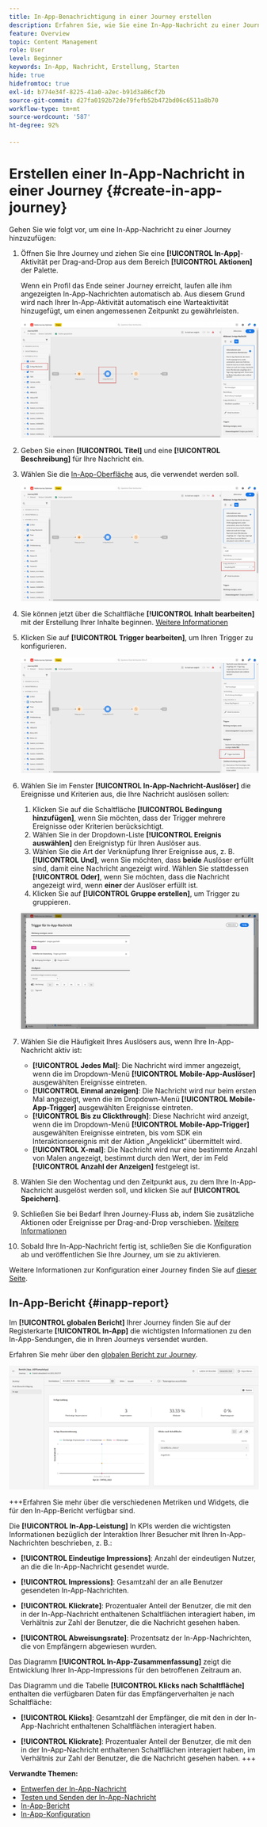 ```yaml
---
title: In-App-Benachrichtigung in einer Journey erstellen
description: Erfahren Sie, wie Sie eine In-App-Nachricht zu einer Journey hinzufügen
feature: Overview
topic: Content Management
role: User
level: Beginner
keywords: In-App, Nachricht, Erstellung, Starten
hide: true
hidefromtoc: true
exl-id: b774e34f-8225-41a0-a2ec-b91d3a86cf2b
source-git-commit: d27fa0192b72de79fefb52b472bd06c6511a8b70
workflow-type: tm+mt
source-wordcount: '587'
ht-degree: 92%

---
```



# Erstellen einer In-App-Nachricht in einer Journey {#create-in-app-journey}

Gehen Sie wie folgt vor, um eine In-App-Nachricht zu einer Journey hinzuzufügen:

1. Öffnen Sie Ihre Journey und ziehen Sie eine **[!UICONTROL In-App]**-Aktivität per Drag-and-Drop aus dem Bereich **[!UICONTROL Aktionen]** der Palette.

   Wenn ein Profil das Ende seiner Journey erreicht, laufen alle ihm angezeigten In-App-Nachrichten automatisch ab. Aus diesem Grund wird nach Ihrer In-App-Aktivität automatisch eine Warteaktivität hinzugefügt, um einen angemessenen Zeitpunkt zu gewährleisten.

   ![](assets/in_app_journey_1.png)

1. Geben Sie einen **[!UICONTROL Titel]** und eine **[!UICONTROL Beschreibung]** für Ihre Nachricht ein.

1. Wählen Sie die [In-App-Oberfläche](inapp-configuration.md) aus, die verwendet werden soll.

   ![](assets/in_app_journey_2.png)

1. Sie können jetzt über die Schaltfläche **[!UICONTROL Inhalt bearbeiten]** mit der Erstellung Ihrer Inhalte beginnen. [Weitere Informationen](design-in-app.md)

1. Klicken Sie auf **[!UICONTROL Trigger bearbeiten]**, um Ihren Trigger zu konfigurieren.

   ![](assets/in_app_journey_4.png)

1. Wählen Sie im Fenster **[!UICONTROL In-App-Nachricht-Auslöser]** die Ereignisse und Kriterien aus, die Ihre Nachricht auslösen sollen:

   1. Klicken Sie auf die Schaltfläche **[!UICONTROL Bedingung hinzufügen]**, wenn Sie möchten, dass der Trigger mehrere Ereignisse oder Kriterien berücksichtigt.
   1. Wählen Sie in der Dropdown-Liste **[!UICONTROL Ereignis auswählen]** den Ereignistyp für Ihren Auslöser aus.
   1. Wählen Sie die Art der Verknüpfung Ihrer Ereignisse aus, z. B. **[!UICONTROL Und]**, wenn Sie möchten, dass **beide** Auslöser erfüllt sind, damit eine Nachricht angezeigt wird. Wählen Sie stattdessen **[!UICONTROL Oder]**, wenn Sie möchten, dass die Nachricht angezeigt wird, wenn **einer** der Auslöser erfüllt ist.
   1. Klicken Sie auf **[!UICONTROL Gruppe erstellen]**, um Trigger zu gruppieren.

   ![](assets/in_app_journey_3.png)

1. Wählen Sie die Häufigkeit Ihres Auslösers aus, wenn Ihre In-App-Nachricht aktiv ist:

   * **[!UICONTROL Jedes Mal]**: Die Nachricht wird immer angezeigt, wenn die im Dropdown-Menü **[!UICONTROL Mobile-App-Auslöser]** ausgewählten Ereignisse eintreten.
   * **[!UICONTROL Einmal anzeigen]**: Die Nachricht wird nur beim ersten Mal angezeigt, wenn die im Dropdown-Menü **[!UICONTROL Mobile-App-Trigger]** ausgewählten Ereignisse eintreten.
   * **[!UICONTROL Bis zu Clickthrough]**: Diese Nachricht wird anzeigt, wenn die im Dropdown-Menü **[!UICONTROL Mobile-App-Trigger]** ausgewählten Ereignisse eintreten, bis vom SDK ein Interaktionsereignis mit der Aktion „Angeklickt“ übermittelt wird.
   * **[!UICONTROL X-mal]**: Die Nachricht wird nur eine bestimmte Anzahl von Malen angezeigt, bestimmt durch den Wert, der im Feld **[!UICONTROL Anzahl der Anzeigen]** festgelegt ist.

1. Wählen Sie den Wochentag und den Zeitpunkt aus, zu dem Ihre In-App-Nachricht ausgelöst werden soll, und klicken Sie auf **[!UICONTROL Speichern]**.

1. Schließen Sie bei Bedarf Ihren Journey-Fluss ab, indem Sie zusätzliche Aktionen oder Ereignisse per Drag-and-Drop verschieben. [Weitere Informationen](../building-journeys/about-journey-activities.md)

1. Sobald Ihre In-App-Nachricht fertig ist, schließen Sie die Konfiguration ab und veröffentlichen Sie Ihre Journey, um sie zu aktivieren.

Weitere Informationen zur Konfiguration einer Journey finden Sie auf [dieser Seite](../building-journeys/journey-gs.md).

## In-App-Bericht {#inapp-report}

Im **[!UICONTROL globalen Bericht]** Ihrer Journey finden Sie auf der Registerkarte **[!UICONTROL In-App]** die wichtigsten Informationen zu den In-App-Sendungen, die in Ihren Journeys versendet wurden.

Erfahren Sie mehr über den [globalen Bericht zur Journey](../reports/journey-global-report.md).

![](assets/in-app-journey-report.png)

+++Erfahren Sie mehr über die verschiedenen Metriken und Widgets, die für den In-App-Bericht verfügbar sind.

Die **[!UICONTROL In-App-Leistung]** In KPIs werden die wichtigsten Informationen bezüglich der Interaktion Ihrer Besucher mit Ihren In-App-Nachrichten beschrieben, z. B.:

* **[!UICONTROL Eindeutige Impressions]**: Anzahl der eindeutigen Nutzer, an die die In-App-Nachricht gesendet wurde.

* **[!UICONTROL Impressions]**: Gesamtzahl der an alle Benutzer gesendeten In-App-Nachrichten.

* **[!UICONTROL Klickrate]**: Prozentualer Anteil der Benutzer, die mit den in der In-App-Nachricht enthaltenen Schaltflächen interagiert haben, im Verhältnis zur Zahl der Benutzer, die die Nachricht gesehen haben.

* **[!UICONTROL Abweisungsrate]**: Prozentsatz der In-App-Nachrichten, die von Empfängern abgewiesen wurden.

Das Diagramm **[!UICONTROL In-App-Zusammenfassung]** zeigt die Entwicklung Ihrer In-App-Impressions für den betroffenen Zeitraum an.

Das Diagramm und die Tabelle **[!UICONTROL Klicks nach Schaltfläche]** enthalten die verfügbaren Daten für das Empfängerverhalten je nach Schaltfläche:

* **[!UICONTROL Klicks]**: Gesamtzahl der Empfänger, die mit den in der In-App-Nachricht enthaltenen Schaltflächen interagiert haben.

* **[!UICONTROL Klickrate]**: Prozentualer Anteil der Benutzer, die mit den in der In-App-Nachricht enthaltenen Schaltflächen interagiert haben, im Verhältnis zur Zahl der Benutzer, die die Nachricht gesehen haben.
+++

**Verwandte Themen:**

* [Entwerfen der In-App-Nachricht](design-in-app.md)
* [Testen und Senden der In-App-Nachricht](send-in-app.md)
* [In-App-Bericht](../reports/campaign-global-report.md#inapp-report)
* [In-App-Konfiguration](inapp-configuration.md)
